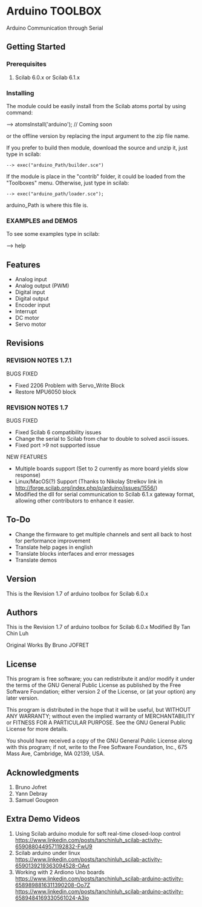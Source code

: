 # Arduino TOOLBOX

Arduino Communication through Serial

## Getting Started


### Prerequisites

1. Scilab 6.0.x or Scilab 6.1.x

### Installing

The module could be easily install from the Scilab atoms portal by using command:

--> atomsInstall('arduino'); // Coming soon

or the offline version by replacing the input argument to the zip file name.

If you prefer to build then module, download the source and unzip it, just type in scilab:

```
--> exec("arduino_Path/builder.sce")
```

If the module is place in the "contrib" folder, it could be loaded from the "Toolboxes" menu. Otherwise, just type in scilab:

``` 
--> exec("arduino_path/loader.sce"); 
```

arduino_Path is where this file is.

### EXAMPLES and DEMOS
 To see some examples type in scilab:

--> help 

## Features
* Analog input
* Analog output (PWM)
* Digital input
* Digital output
* Encoder input
* Interrupt
* DC motor
* Servo motor

## Revisions

### REVISION NOTES 1.7.1
BUGS FIXED
* Fixed 2206 Problem with Servo_Write Block
* Restore MPU6050 block

### REVISION NOTES 1.7
BUGS FIXED
* Fixed Scilab 6 compatibility issues
* Change the serial to Scilab from char to double to solved ascii issues.
* Fixed port >9 not supported issue
  
NEW FEATURES
* Multiple boards support (Set to 2 currently as more board yields slow response)
* Linux/MacOS(?) Support (Thanks to Nikolay Strelkov link in http://forge.scilab.org/index.php/p/arduino/issues/1556/) 
* Modified the dll for serial communication to Scilab 6.1.x gateway format, allowing other contributors to enhance it easier.

## To-Do
   * Change the firmware to get multiple channels and sent all back to host for performance improvement
   * Translate help pages in english
   * Translate blocks interfaces and error messages
   * Translate demos
 

## Version

This is the Revision 1.7 of arduino toolbox for Scilab 6.0.x

## Authors

This is the Revision 1.7 of arduino toolbox for Scilab 6.0.x
Modified By Tan Chin Luh 

Original Works By Bruno JOFRET

## License

This program is free software; you can redistribute it and/or modify it under the terms of the GNU General Public License as published by the Free Software Foundation; either version 2 of the License, or (at your option) any later version.

This program is distributed in the hope that it will be useful, but WITHOUT ANY WARRANTY; without even the implied warranty of MERCHANTABILITY or FITNESS FOR A PARTICULAR PURPOSE.  See the GNU General Public License for more details.

You should have received a copy of the GNU General Public License along with this program; if not, write to the Free Software Foundation, Inc., 675 Mass Ave, Cambridge, MA 02139, USA.

## Acknowledgments

1. Bruno Jofret 
2. Yann Debray 
3. Samuel Gougeon

## Extra Demo Videos
1. Using Scilab arduino module for soft real-time closed-loop control
https://www.linkedin.com/posts/tanchinluh_scilab-activity-6590880449571192832-FwU9
2. Scilab arduino under linux
https://www.linkedin.com/posts/tanchinluh_scilab-activity-6590139219363094528-OAvt
3. Working with 2 Ardiono Uno boards
https://www.linkedin.com/posts/tanchinluh_scilab-arduino-activity-6589898816311390208-Oo7Z
https://www.linkedin.com/posts/tanchinluh_scilab-arduino-activity-6589484169330561024-A3io

